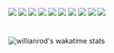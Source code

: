 ![](https://anlucas.neocities.org/lol.gif)
![](https://anlucas.neocities.org/html_learn_it_today.gif)
![](https://anlucas.neocities.org/valid401.png)
![](https://anlucas.neocities.org/linux_now.gif)
![](https://anlucas.neocities.org/linux_powered.gif)
![](https://anlucas.neocities.org/java.gif)
![](https://anlucas.neocities.org/hicolor.gif)
![](https://anlucas.neocities.org/ieisevil.gif)
![](https://anlucas.neocities.org/hatemac.jpg)
![](https://anlucas.neocities.org/hamexp.png)
#
![willianrod's wakatime stats](https://github-readme-stats.vercel.app/api/wakatime?username=Newe&layout=compact&theme=merko)
